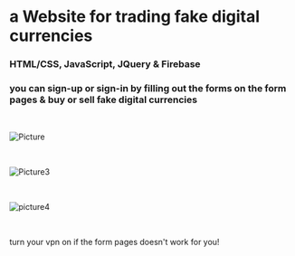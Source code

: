 # a Website for trading fake digital currencies

### HTML/CSS, JavaScript, JQuery & Firebase

### you can sign-up or sign-in by filling out the forms on the form pages & buy or sell fake digital currencies

<br>

![Picture](https://github.com/KamyarGanjian/BitDigit-Website/assets/145255798/0a22e476-af2d-4e70-b936-a0a87e2355ae)

<br>

![Picture3](https://github.com/KamyarGanjian/BitDigit-Website/assets/145255798/37c7318b-363f-4cb6-9873-be70d144fa46)

<br>

![picture4](https://github.com/KamyarGanjian/BitDigit-Website/assets/145255798/b1d5582a-539e-4014-bcc5-4a5476ccbd40)

<br>

<p>turn your vpn on if the form pages doesn't work for you!</p>
